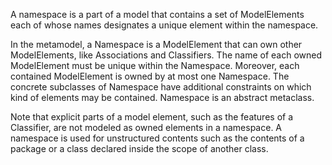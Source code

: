 A namespace is a part of a model that contains a set of ModelElements each of whose names designates a unique element within the namespace.

In the metamodel, a Namespace is a ModelElement that can own other ModelElements, like Associations and Classifiers. The name of each owned ModelElement must be unique within the Namespace. Moreover, each contained ModelElement is owned by at most one Namespace. The concrete subclasses of Namespace have additional constraints on which kind of elements may be contained. Namespace is an abstract metaclass.

Note that explicit parts of a model element, such as the features of a Classifier, are not modeled as owned elements in a namespace. A namespace is used for unstructured contents such as the contents of a package or a class declared inside the scope of another class.